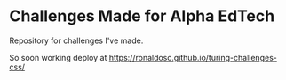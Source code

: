 # Challenges Made for Alpha EdTech

Repository for challenges I've made.

So soon working deploy at https://ronaldosc.github.io/turing-challenges-css/
